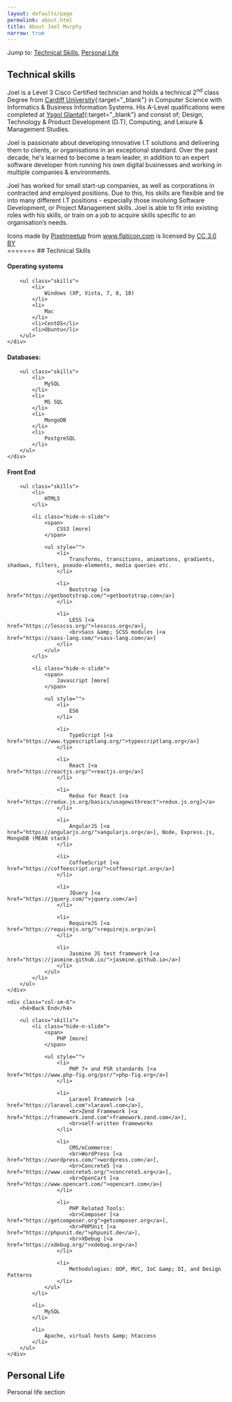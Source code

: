 ```yaml
---
layout: defaults/page
permalink: about.html
title: About Joel Murphy
narrow: true
---
```


Jump to: 
[Technical Skills](about.html#technical-skills), [Personal Life](about.html#personal-life)


## Technical skills
Joel is a Level 3 Cisco Certified technician and holds a technical 2<sup>nd</sup> class Degree from [Cardiff University](https://www.cardiff.ac.uk/){:target="_blank"} in Computer Science with Informatics & Business Information Systems. His A-Level qualifications were completed at [Ysgol Glantaf](http://www.glantaf.cymru/){:target="_blank"} and consist of; Design, Technology & Product Development (D.T), Computing, and Leisure & Management Studies.

Joel is passionate about developing innovative I.T solutions and delivering them to clients, or organisations in an exceptional standard. Over the past decade, he's learned to become a team leader, in addition to an expert software developer from running his own digital businesses and working in multiple companies & environments.

Joel has worked for small start-up companies, as well as corporations in contracted and employed positions. Due to this, his skills are flexible and tie into many different I.T positions - especially those involving Software Development, or Project Management skills. Joel is able to fit into existing roles with his skills, or train on a job to acquire skills specific to an organisation’s needs.

<div>Icons made by <a href="https://www.flaticon.com/authors/pixelmeetup" title="Pixelmeetup">Pixelmeetup</a> from <a href="https://www.flaticon.com/" 			    title="Flaticon">www.flaticon.com</a> is licensed by <a href="http://creativecommons.org/licenses/by/3.0/" 			    title="Creative Commons BY 3.0" target="_blank">CC 3.0 BY</a></div>
=======
## Technical Skills

<div class="row">
    <div class="col-sm-12">
        <h4>Operating systems</h4>
        
        <ul class="skills">
            <li>
                Windows (XP, Vista, 7, 8, 10)
            </li>
            <li>
                Mac
            </li>
            <li>CentOS</li>
            <li>Ubuntu</li>
        </ul>
    </div>
</div>

<div class="row">
    <div class="col-sm-12">
        <h4>Databases:</h4>
        
        <ul class="skills">
            <li>
                MySQL
            </li>
            <li>
                MS SQL
            </li>
            <li>
                MongoDB
            </li>
            <li>
                PostgreSQL
            </li>
        </ul>
    </div>
</div>

<div class="row">
    <div class="col-sm-6">
        <h4>Front End</h4>
        
        <ul class="skills">
            <li>
                HTML5
            </li>
            
            <li class="hide-n-slide">
                <span>
                    CSS3 [more]
                </span>
                
                <ul style="">
                    <li>
                        Transforms, transitions, animations, gradients, shadows, filters, pseudo-elements, media queries etc.
                    </li>
                    
                    <li>
                        Bootstrap [<a href="https://getbootstrap.com/">getbootstrap.com</a>]
                    </li>
                    
                    <li>
                        LESS [<a href="https://lesscss.org/">lesscss.org</a>],
                        <br>Sass &amp; SCSS modules [<a href="https://sass-lang.com/">sass-lang.com</a>]
                    </li>
                </ul>
            </li>
            
            <li class="hide-n-slide">
                <span>
                    Javascript [more]
                </span>
                
                <ul style="">
                    <li>
                        ES6
                    </li>
                    
                    <li>
                        TypeScript [<a href="https://www.typescriptlang.org/">typescriptlang.org</a>]
                    </li>
                    
                    <li>
                        React [<a href="https://reactjs.org/">reactjs.org</a>]
                    </li>
                    
                    <li>
                        Redux for React [<a href="https://redux.js.org/basics/usagewithreact">redux.js.org]</a>
                    </li>
                    
                    <li>
                        AngularJS [<a href="https://angularjs.org/">angularjs.org</a>], Node, Express.js, MongoDB (MEAN stack)
                    </li>
                    
                    <li>
                        CoffeeScript [<a href="https://coffeescript.org/">coffeescript.org</a>]
                    </li>
                    
                    <li>
                        JQuery [<a href="https://jquery.com/">jquery.com</a>]
                    </li>
                    
                    <li>
                        RequireJS [<a href="https://requirejs.org/">requirejs.org</a>]
                    </li>
                    
                    <li>
                        Jasmine JS test framework [<a href="https://jasmine.github.io/">jasmine.github.io</a>]
                    </li>
                </ul>
            </li>
        </ul>
    </div>
    
    <div class="col-sm-6">
        <h4>Back End</h4>
        
        <ul class="skills">
            <li class="hide-n-slide">
                <span>
                    PHP [more]
                </span>
                
                <ul style="">
                    <li>
                        PHP 7+ and PSR standards [<a href="https://www.php-fig.org/psr/">php-fig.org</a>]
                    </li>
                    
                    <li>
                        Laravel Framework [<a href="https://laravel.com">laravel.com</a>],
                        <br>Zend Framework [<a href="https://framework.zend.com">framework.zend.com</a>],
                        <br>self-written frameworks
                    </li>
                    
                    <li>
                        CMS/eCommerce:
                        <br>WordPress [<a href="https://wordpress.com/">wordpress.com</a>],
                        <br>Concrete5 [<a href="https://www.concrete5.org/">concrete5.org</a>],
                        <br>OpenCart [<a href="https://www.opencart.com/">opencart.com</a>]
                    </li>
                    
                    <li>
                        PHP Related Tools:
                        <br>Composer [<a href="https://getcomposer.org">getcomposer.org</a>],
                        <br>PHPUnit [<a href="https://phpunit.de/">phpunit.de</a>],
                        <br>XDebug [<a href="https://xdebug.org/">xdebug.org</a>]
                    </li>
                    
                    <li>
                        Methodologies: OOP, MVC, IoC &amp; DI, and Design Patterns
                    </li>
                </ul>
            </li>
            
            <li>
                MySQL
            </li>
            
            <li>
                Apache, virtual hosts &amp; htaccess
            </li>
        </ul>
    </div>
</div>

## Personal Life

Personal life section